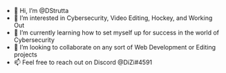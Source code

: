 - 👋 Hi, I’m @DStrutta
- 👀 I’m interested in Cybersecurity, Video Editing, Hockey, and Working Out
- 🌱 I’m currently learning how to set myself up for success in the world of Cybersecurity
- 💞️ I’m looking to collaborate on any sort of Web Development or Editing projects
- 📫 Feel free to reach out on Discord @DiZi#4591

<!---
DStrutta/DStrutta is a ✨ special ✨ repository because its `README.md` (this file) appears on your GitHub profile.
You can click the Preview link to take a look at your changes.
--->
